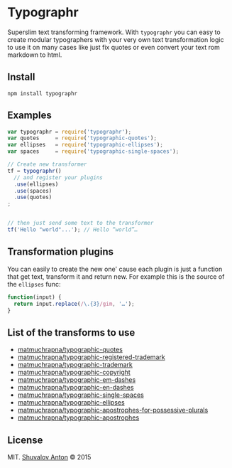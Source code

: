 # Typographr

Superslim text transforming framework. With `typographr` you can easy
to create modular typographers with your very own text transformation logic
to use it on many cases like just fix quotes or even convert your text
rom markdown to html.

## Install

```
npm install typographr
```

## Examples

```js
var typographr = require('typographr');
var quotes     = require('typographic-quotes');
var ellipses   = require('typographic-ellipses');
var spaces     = require('typographic-single-spaces');

// Create new transformer
tf = typographr()
  // and register your plugins
  .use(ellipses)
  .use(spaces)
  .use(quotes)
;


// then just send some text to the transformer
tf('Hello "world"...'); // Hello “world”…
```

## Transformation plugins

You can easily to create the new one' cause each plugin is just a function
that get text, transform it and return new. For example this is the source
of the `ellipses` func:

```js
function(input) {
  return input.replace(/\.{3}/gim, '…');
}
```

## List of the transforms to use

- [matmuchrapna/typographic-quotes](https://github.com/matmuchrapna/typographic-quotes)
- [matmuchrapna/typographic-registered-trademark](https://github.com/matmuchrapna/typographic-registered-trademark)
- [matmuchrapna/typographic-trademark](https://github.com/matmuchrapna/typographic-trademark)
- [matmuchrapna/typographic-copyright](https://github.com/matmuchrapna/typographic-copyright)
- [matmuchrapna/typographic-em-dashes](https://github.com/matmuchrapna/typographic-em-dashes)
- [matmuchrapna/typographic-en-dashes](https://github.com/matmuchrapna/typographic-en-dashes)
- [matmuchrapna/typographic-single-spaces](https://github.com/matmuchrapna/typographic-single-spaces)
- [matmuchrapna/typographic-ellipses](https://github.com/matmuchrapna/typographic-ellipses)
- [matmuchrapna/typographic-apostrophes-for-possessive-plurals](https://github.com/matmuchrapna/typographic-apostrophes-for-possessive-plurals)
- [matmuchrapna/typographic-apostrophes](https://github.com/matmuchrapna/typographic-apostrophes)

## License

MIT. [Shuvalov Anton](http://shuvalov.info) © 2015

